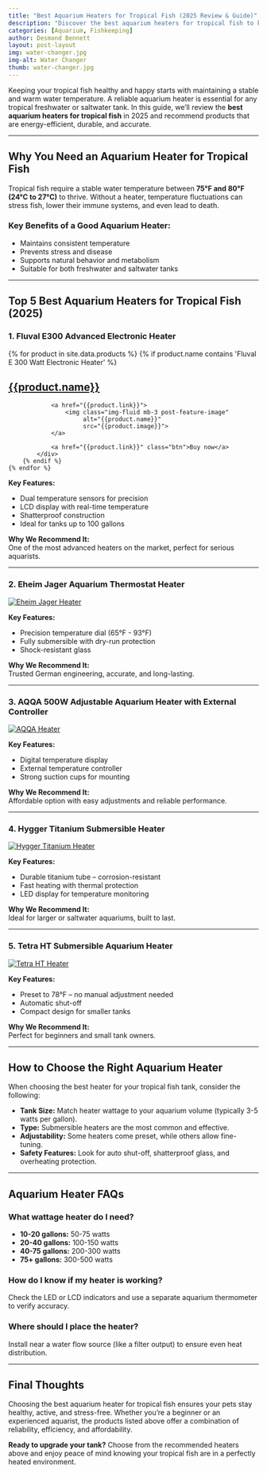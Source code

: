 ```yaml
---
title: "Best Aquarium Heaters for Tropical Fish (2025 Review & Guide)"
description: "Discover the best aquarium heaters for tropical fish to keep your tank at the ideal temperature. We review top-rated options and include recommended Amazon products."
categories: [Aquarium, Fishkeeping]
author: Desmond Bennett
layout: post-layout
img: water-changer.jpg
img-alt: Water Changer
thumb: water-changer.jpg
---
```


Keeping your tropical fish healthy and happy starts with maintaining a stable and 
warm water temperature. A reliable aquarium heater is essential for any tropical 
freshwater or saltwater tank. In this guide, we’ll review the **best aquarium heaters for tropical fish** 
in 2025 and recommend products that are energy-efficient, durable, and accurate.

<!--more-->

---

## Why You Need an Aquarium Heater for Tropical Fish

Tropical fish require a stable water temperature between **75°F and 80°F (24°C to 27°C)** 
to thrive. Without a heater, temperature fluctuations can stress fish, lower their immune systems,
and even lead to death.

### Key Benefits of a Good Aquarium Heater:
- Maintains consistent temperature
- Prevents stress and disease
- Supports natural behavior and metabolism
- Suitable for both freshwater and saltwater tanks

---

## Top 5 Best Aquarium Heaters for Tropical Fish (2025)

### 1. **Fluval E300 Advanced Electronic Heater**

<div class="products">
    {% for product in site.data.products %}   
        {% if product.name contains 'Fluval E 300 Watt Electronic Heater' %}
            <div class="centred">
                <h2 class="title">
                    <a href="{{product.link}}">{{product.name}}</a>
                </h2>

                <a href="{{product.link}}">
                    <img class="img-fluid mb-3 post-feature-image" 
                         alt="{{product.name}}"
                         src="{{product.image}}">
                </a>

                <a href="{{product.link}}" class="btn">Buy now</a>
            </div>
        {% endif %}   
    {% endfor %}                
</div>

**Key Features:**
- Dual temperature sensors for precision
- LCD display with real-time temperature
- Shatterproof construction
- Ideal for tanks up to 100 gallons

**Why We Recommend It:**  
One of the most advanced heaters on the market, perfect for serious aquarists.

---

### 2. **Eheim Jager Aquarium Thermostat Heater**

[![Eheim Jager Heater](https://m.media-amazon.com/images/I/61lTXn5nHdL._AC_SL1500_.jpg)](https://www.amazon.com/dp/B0002AQITK?tag=youraffiliatetag)

**Key Features:**
- Precision temperature dial (65°F - 93°F)
- Fully submersible with dry-run protection
- Shock-resistant glass

**Why We Recommend It:**  
Trusted German engineering, accurate, and long-lasting.

---

### 3. **AQQA 500W Adjustable Aquarium Heater with External Controller**

[![AQQA Heater](https://m.media-amazon.com/images/I/61A5qK1uqcL._AC_SL1500_.jpg)](https://www.amazon.com/dp/B08KTWXR5N?tag=youraffiliatetag)

**Key Features:**
- Digital temperature display
- External temperature controller
- Strong suction cups for mounting

**Why We Recommend It:**  
Affordable option with easy adjustments and reliable performance.

---

### 4. **Hygger Titanium Submersible Heater**

[![Hygger Titanium Heater](https://m.media-amazon.com/images/I/71NVxTLMmRL._AC_SL1500_.jpg)](https://www.amazon.com/dp/B08F7JMYK8?tag=youraffiliatetag)

**Key Features:**
- Durable titanium tube – corrosion-resistant
- Fast heating with thermal protection
- LED display for temperature monitoring

**Why We Recommend It:**  
Ideal for larger or saltwater aquariums, built to last.

---

### 5. **Tetra HT Submersible Aquarium Heater**

[![Tetra HT Heater](https://m.media-amazon.com/images/I/61ShA7m5KGL._AC_SL1000_.jpg)](https://www.amazon.com/dp/B000OQO69Q?tag=youraffiliatetag)

**Key Features:**
- Preset to 78°F – no manual adjustment needed
- Automatic shut-off
- Compact design for smaller tanks

**Why We Recommend It:**  
Perfect for beginners and small tank owners.

---

## How to Choose the Right Aquarium Heater

When choosing the best heater for your tropical fish tank, consider the following:

- **Tank Size:** Match heater wattage to your aquarium volume (typically 3-5 watts per gallon).
- **Type:** Submersible heaters are the most common and effective.
- **Adjustability:** Some heaters come preset, while others allow fine-tuning.
- **Safety Features:** Look for auto shut-off, shatterproof glass, and overheating protection.

---

## Aquarium Heater FAQs

### What wattage heater do I need?
- **10-20 gallons:** 50-75 watts  
- **20-40 gallons:** 100-150 watts  
- **40-75 gallons:** 200-300 watts  
- **75+ gallons:** 300-500 watts

### How do I know if my heater is working?
Check the LED or LCD indicators and use a separate aquarium thermometer to verify accuracy.

### Where should I place the heater?
Install near a water flow source (like a filter output) to ensure even heat distribution.

---

## Final Thoughts

Choosing the best aquarium heater for tropical fish ensures your pets stay healthy, 
active, and stress-free. Whether you’re a beginner or an experienced aquarist, 
the products listed above offer a combination of reliability, efficiency, and affordability.

**Ready to upgrade your tank?** Choose from the recommended heaters above and enjoy 
peace of mind knowing your tropical fish are in a perfectly heated environment.